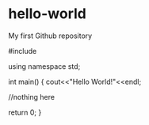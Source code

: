 # hello-world
My first Github repository


#include<iostream>

using namespace std;

int main()
{
  cout<<"Hello World!"<<endl;
  
  //nothing here
  
  return 0;
}
